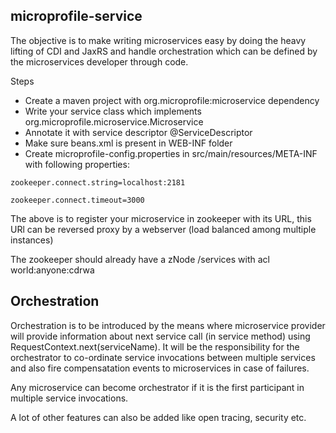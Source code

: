## microprofile-service

The objective is to make writing microservices easy by doing the heavy lifting of CDI and JaxRS and handle orchestration which can be defined by the microservices developer through code.

Steps

- Create a maven project with org.microprofile:microservice dependency
- Write your service class which implements org.microprofile.microservice.Microservice
- Annotate it with service descriptor @ServiceDescriptor
- Make sure beans.xml is present in WEB-INF folder
- Create microprofile-config.properties in src/main/resources/META-INF with following properties:

`zookeeper.connect.string=localhost:2181`

`zookeeper.connect.timeout=3000`

The above is to register your microservice in zookeeper with its URL, this URl can be reversed proxy by a webserver (load balanced among multiple instances)

The zookeeper should already have a zNode /services with acl world:anyone:cdrwa

## Orchestration

Orchestration is to be introduced by the means where microservice provider will provide information about next service call (in service method) using RequestContext.next(serviceName). It will be the responsibility for the orchestrator to co-ordinate service invocations between multiple services and also fire compensatation events to microservices in case of failures.

Any microservice can become orchestrator if it is the first participant in multiple service invocations.

A lot of other features can also be added like open tracing, security etc.
